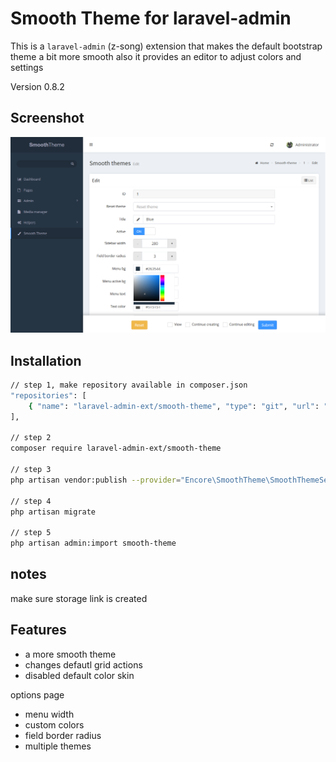 # Smooth Theme for laravel-admin

This is a `laravel-admin` (z-song) extension that makes the default bootstrap theme a bit more smooth also it provides an editor to adjust colors and settings

Version 0.8.2

## Screenshot

![](./preview.png)

## Installation

```bash
// step 1, make repository available in composer.json
"repositories": [
    { "name": "laravel-admin-ext/smooth-theme", "type": "git", "url": "https://github.com/wishbone-productions/smooth-theme" }
],

// step 2
composer require laravel-admin-ext/smooth-theme

// step 3
php artisan vendor:publish --provider="Encore\SmoothTheme\SmoothThemeServiceProvider"

// step 4
php artisan migrate

// step 5
php artisan admin:import smooth-theme
```

## notes
make sure storage link is created

## Features
- a more smooth theme
- changes defautl grid actions
- disabled default color skin

options page
- menu width
- custom colors
- field border radius
- multiple themes
